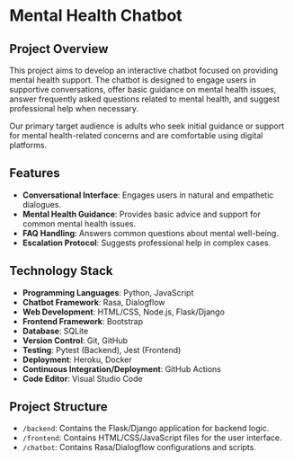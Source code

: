 # Mental Health Chatbot

## Project Overview

This project aims to develop an interactive chatbot focused on providing mental health support. The chatbot is designed to engage users in supportive conversations, offer basic guidance on mental health issues, answer frequently asked questions related to mental health, and suggest professional help when necessary. 

Our primary target audience is adults who seek initial guidance or support for mental health-related concerns and are comfortable using digital platforms.

## Features

- **Conversational Interface**: Engages users in natural and empathetic dialogues.
- **Mental Health Guidance**: Provides basic advice and support for common mental health issues.
- **FAQ Handling**: Answers common questions about mental well-being.
- **Escalation Protocol**: Suggests professional help in complex cases.

## Technology Stack

- **Programming Languages**: Python, JavaScript
- **Chatbot Framework**: Rasa, Dialogflow
- **Web Development**: HTML/CSS, Node.js, Flask/Django
- **Frontend Framework**: Bootstrap
- **Database**: SQLite
- **Version Control**: Git, GitHub
- **Testing**: Pytest (Backend), Jest (Frontend)
- **Deployment**: Heroku, Docker
- **Continuous Integration/Deployment**: GitHub Actions
- **Code Editor**: Visual Studio Code

## Project Structure

- `/backend`: Contains the Flask/Django application for backend logic.
- `/frontend`: Contains HTML/CSS/JavaScript files for the user interface.
- `/chatbot`: Contains Rasa/Dialogflow configurations and scripts.

